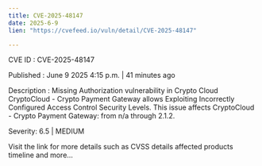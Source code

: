 ```yaml
---
title: CVE-2025-48147
date: 2025-6-9
lien: "https://cvefeed.io/vuln/detail/CVE-2025-48147"

---
```


CVE ID : CVE-2025-48147

Published :  June 9
2025
4:15 p.m. | 41 minutes ago

Description : Missing Authorization vulnerability in Crypto Cloud CryptoCloud - Crypto Payment Gateway allows Exploiting Incorrectly Configured Access Control Security Levels. This issue affects CryptoCloud - Crypto Payment Gateway: from n/a through 2.1.2.

Severity: 6.5 | MEDIUM

Visit the link for more details
such as CVSS details
affected products
timeline
and more...
